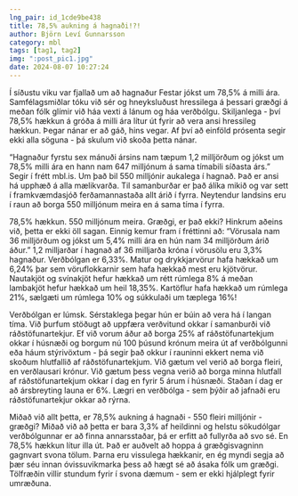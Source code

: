 ```yaml
---
lng_pair: id_1cde9be438
title: 78,5% aukning á hagnaði!?!
author: Björn Leví Gunnarsson
category: mbl
tags: [tag1, tag2]
img: ":post_pic1.jpg"
date: 2024-08-07 10:27:24
---
```


Í síðustu viku var fjallað um að hagnaður Festar jókst um 78,5% á milli ára. Samfélagsmiðlar tóku við sér og hneyksluðust hressilega á þessari græðgi á meðan fólk glímir við háa vexti á lánum og háa verðbólgu. Skiljanlega - því 78,5% hækkun á gróða á milli ára lítur út fyrir að vera ansi hressileg hækkun. Þegar nánar er að gáð, hins vegar. Af því að einföld prósenta segir ekki alla söguna - þá skulum við skoða þetta nánar.

“Hagnaður fyrstu sex mánuði árs­ins nam tæp­um 1,2 millj­örðum og jókst um 78,5% milli ára en hann nam 647 millj­ón­um á sama tíma­bili síðasta árs.” Segir í frétt mbl.is. Um það bil 550 milljónir aukalega í hagnað. Það er ansi há upphæð á alla mælikvarða. Til samanburðar er það álíka mikið og var sett í framkvæmdasjóð ferðamannastaða allt árið í fyrra. Neytendur landsins eru í raun að borga 550 milljónum meira en á sama tíma í fyrra.

78,5% hækkun. 550 milljónum meira. Græðgi, er það ekki? Hinkrum aðeins við, þetta er ekki öll sagan. Einnig kemur fram í fréttinni að: “Vöru­sala nam 36 millj­örðum og jókst um 5,4% milli ára en hún nam 34 millj­örðum árið áður.” 1,2 milljarðar í hagnað af 36 milljarða króna í vörusölu eru 3,3% hagnaður. Verðbólgan er 6,33%. Matur og drykkjarvörur hafa hækkað um 6,24% þar sem vöruflokkarnir sem hafa hækkað mest eru kjötvörur. Nautakjöt og svínakjöt hefur hækkað um rétt rúmlega 8% á meðan lambakjöt hefur hækkað um heil 18,35%. Kartöflur hafa hækkað um rúmlega 21%, sælgæti um rúmlega 10% og súkkulaði um tæplega 16%!

Verðbólgan er lúmsk. Sérstaklega þegar hún er búin að vera há í langan tíma. Við þurfum stöðugt að uppfæra verðvitund okkar í samanburði við ráðstöfunartekjur. Ef við vorum áður að borga 25% af ráðstöfunartekjum okkar í húsnæði og borgum nú 100 þúsund krónum meira út af verðbólgunni eða háum stýrivöxtum - þá segir það okkur í rauninni ekkert nema við skoðum hlutfallið af ráðstöfunartekjum. Við gætum vel verið að borga fleiri, en verðlausari krónur. Við gætum þess vegna verið að borga minna hlutfall af ráðstöfunartekjum okkar í dag en fyrir 5 árum í húsnæði. Staðan í dag er að ársbreyting launa er 6%. Lægri en verðbólga - sem þýðir að jafnaði eru ráðstöfunartekjur okkar að rýrna. 

Miðað við allt þetta, er 78,5% aukning á hagnaði - 550 fleiri milljónir - græðgi? Miðað við að þetta er bara 3,3% af heildinni og helstu sökudólgar verðbólgunnar er að finna annarsstaðar, þá er erfitt að fullyrða að svo sé. En 78,5% hækkun lítur illa út. Það er auðvelt að hoppa á græðgisvagninn gagnvart svona tölum. Þarna eru vissulega hækkanir, en ég myndi segja að þær séu innan óvissuvikmarka þess að hægt sé að ásaka fólk um græðgi. Tölfræðin villir stundum fyrir í svona dæmum - sem er ekki hjálplegt fyrir umræðuna.

